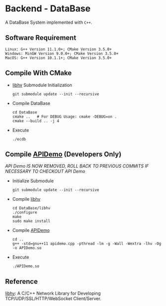 # Backend - DataBase

A DataBase System implemented with `C++`.

## Software Requirement

```shell
Linux: G++ Version 11.1.0+; CMake Version 3.5.0+
Windows: MinGW Version 9.0.0+; CMake Version 3.5.0+
MacOS: G++ Version 10.1.1+; CMake Version 3.5.0+
```

## Compile With CMake

- [libhv](https://github.com/ithewei/libhv) Submodule Initialization

    ```shell
    git submodule update --init --recursive
    ```

- Compile DataBase

    ```shell
    cd DataBase
    cmake ..   # For DEBUG Usage: cmake -DEBUG=on .
    cmake --build .. -j 4
    ```

- Execute

    ```shell
    ./ecdb
    ```

## Compile [APIDemo](apidemo.cpp) (Developers Only)

_API Demo IS NOW REMOVED, ROLL BACK TO PREVIOUS COMMITS IF NECESSARY TO CHECKOUT API Demo_

- Initialize Submodule

    ```shell
    git submodule update --init --recursive
    ```

- Compile [libhv](https://github.com/ithewei/libhv)

    ```shell
    cd DataBase/libhv
    ./configure
    make
    sudo make install
    ```

- Compile [APIDemo](apidemo.cpp)

    ```shell
    cd ..
    g++ -std=gnu++11 apidemo.cpp -pthread -lm -g -Wall -Wextra -lhv -Og -o APIDemo.so
    ```

- Execute

    ```shell
    ./APIDemo.so
    ```

## Reference
[libhv](https://github.com/ithewei/libhv): A C/C++ Network Library for Developing TCP/UDP/SSL/HTTP/WebSocket Client/Server.
